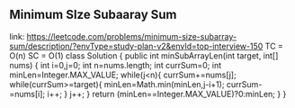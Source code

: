 
## Minimum SIze Subaaray Sum
link: https://leetcode.com/problems/minimum-size-subarray-sum/description/?envType=study-plan-v2&envId=top-interview-150
TC = O(n)
SC = O(1)
class Solution {
    public int minSubArrayLen(int target, int[] nums) {
    int i=0,j=0;
    int n=nums.length;
    int currSum=0;
    int minLen=Integer.MAX_VALUE;
    while(j<n){
     currSum+=nums[j];
     while(currSum>=target){
        minLen=Math.min(minLen,j-i+1);
        currSum-=nums[i];
        i++;
     }
     j++;
    } 
    return (minLen==Integer.MAX_VALUE)?0:minLen; 
    }
}
